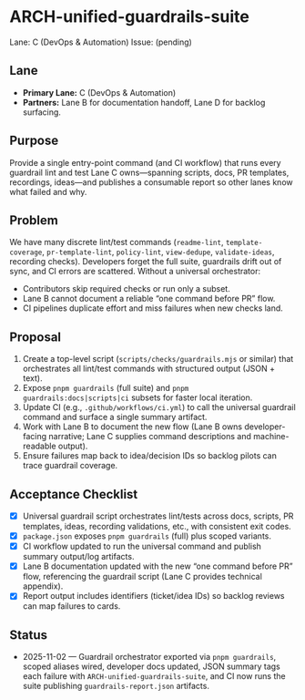 # ARCH-unified-guardrails-suite

Lane: C (DevOps & Automation)
Issue: (pending)

## Lane

- **Primary Lane:** C (DevOps & Automation)
- **Partners:** Lane B for documentation handoff, Lane D for backlog surfacing.

## Purpose

Provide a single entry-point command (and CI workflow) that runs every guardrail
lint and test Lane C owns—spanning scripts, docs, PR templates, recordings,
ideas—and publishes a consumable report so other lanes know what failed and why.

## Problem

We have many discrete lint/test commands (`readme-lint`, `template-coverage`,
`pr-template-lint`, `policy-lint`, `view-dedupe`, `validate-ideas`, recording
checks). Developers forget the full suite, guardrails drift out of sync, and CI
errors are scattered. Without a universal orchestrator:

- Contributors skip required checks or run only a subset.
- Lane B cannot document a reliable “one command before PR” flow.
- CI pipelines duplicate effort and miss failures when new checks land.

## Proposal

1. Create a top-level script (`scripts/checks/guardrails.mjs` or similar) that
   orchestrates all lint/test commands with structured output (JSON + text).
2. Expose `pnpm guardrails` (full suite) and `pnpm guardrails:docs|scripts|ci`
   subsets for faster local iteration.
3. Update CI (e.g., `.github/workflows/ci.yml`) to call the universal guardrail
   command and surface a single summary artifact.
4. Work with Lane B to document the new flow (Lane B owns developer-facing
   narrative; Lane C supplies command descriptions and machine-readable output).
5. Ensure failures map back to idea/decision IDs so backlog pilots can trace
   guardrail coverage.

## Acceptance Checklist

- [x] Universal guardrail script orchestrates lint/tests across docs, scripts,
      PR templates, ideas, recording validations, etc., with consistent exit codes.
- [x] `package.json` exposes `pnpm guardrails` (full) plus scoped variants.
- [x] CI workflow updated to run the universal command and publish summary
      output/log artifacts.
- [x] Lane B documentation updated with the new “one command before PR” flow,
      referencing the guardrail script (Lane C provides technical appendix).
- [x] Report output includes identifiers (ticket/idea IDs) so backlog reviews can
      map failures to cards.

## Status

- 2025-11-02 — Guardrail orchestrator exported via `pnpm guardrails`, scoped aliases wired,
  developer docs updated, JSON summary tags each failure with
  `ARCH-unified-guardrails-suite`, and CI now runs the suite publishing
  `guardrails-report.json` artifacts.
